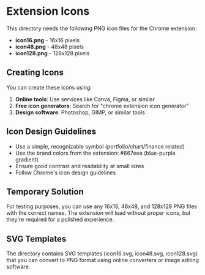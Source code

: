 # Extension Icons

This directory needs the following PNG icon files for the Chrome extension:

- **icon16.png** - 16x16 pixels
- **icon48.png** - 48x48 pixels
- **icon128.png** - 128x128 pixels

## Creating Icons

You can create these icons using:

1. **Online tools**: Use services like Canva, Figma, or similar
2. **Free icon generators**: Search for "chrome extension icon generator"
3. **Design software**: Photoshop, GIMP, or similar tools

## Icon Design Guidelines

- Use a simple, recognizable symbol (portfolio/chart/finance related)
- Use the brand colors from the extension: #667eea (blue-purple gradient)
- Ensure good contrast and readability at small sizes
- Follow Chrome's icon design guidelines

## Temporary Solution

For testing purposes, you can use any 16x16, 48x48, and 128x128 PNG files with the correct names. The extension will load without proper icons, but they're required for a polished experience.

## SVG Templates

The directory contains SVG templates (icon16.svg, icon48.svg, icon128.svg) that you can convert to PNG format using online converters or image editing software.